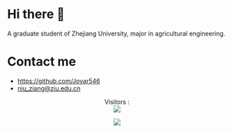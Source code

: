 # Hi there 👋 
A graduate student of Zhejiang University, major in agricultural engineering.

# Contact me
- https://github.com/Joyar546
- niu_ziang@zju.edu.cn

<p align="center"> 
  Visitors :<br>
  <img src="https://profile-counter.glitch.me/Joyar546/count.svg" />
</p>  
 
<p align="center"> 
  <img src="https://github-readme-stats.vercel.app/api?username=Joyar546&hide=javascript,html&show_icons=true&theme=algolia">
</p>  

